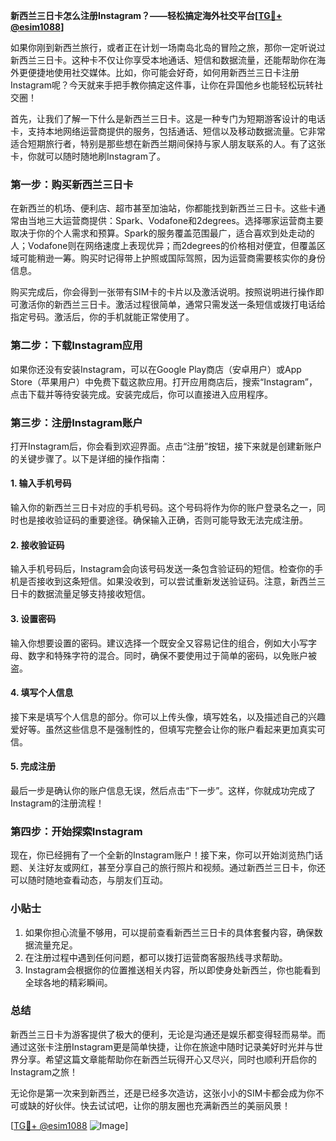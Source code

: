 **新西兰三日卡怎么注册Instagram？——轻松搞定海外社交平台[[TG💪+ @esim1088](https://t.me/s/esim1088)]**

如果你刚到新西兰旅行，或者正在计划一场南岛北岛的冒险之旅，那你一定听说过新西兰三日卡。这种卡不仅让你享受本地通话、短信和数据流量，还能帮助你在海外更便捷地使用社交媒体。比如，你可能会好奇，如何用新西兰三日卡注册Instagram呢？今天就来手把手教你搞定这件事，让你在异国他乡也能轻松玩转社交圈！

首先，让我们了解一下什么是新西兰三日卡。这是一种专门为短期游客设计的电话卡，支持本地网络运营商提供的服务，包括通话、短信以及移动数据流量。它非常适合短期旅行者，特别是那些想在新西兰期间保持与家人朋友联系的人。有了这张卡，你就可以随时随地刷Instagram了。

### **第一步：购买新西兰三日卡**
在新西兰的机场、便利店、超市甚至加油站，你都能找到新西兰三日卡。这些卡通常由当地三大运营商提供：Spark、Vodafone和2degrees。选择哪家运营商主要取决于你的个人需求和预算。Spark的服务覆盖范围最广，适合喜欢到处走动的人；Vodafone则在网络速度上表现优异；而2degrees的价格相对便宜，但覆盖区域可能稍逊一筹。购买时记得带上护照或国际驾照，因为运营商需要核实你的身份信息。

购买完成后，你会得到一张带有SIM卡的卡片以及激活说明。按照说明进行操作即可激活你的新西兰三日卡。激活过程很简单，通常只需发送一条短信或拨打电话给指定号码。激活后，你的手机就能正常使用了。

### **第二步：下载Instagram应用**
如果你还没有安装Instagram，可以在Google Play商店（安卓用户）或App Store（苹果用户）中免费下载这款应用。打开应用商店后，搜索“Instagram”，点击下载并等待安装完成。安装完成后，你可以直接进入应用程序。

### **第三步：注册Instagram账户**
打开Instagram后，你会看到欢迎界面。点击“注册”按钮，接下来就是创建新账户的关键步骤了。以下是详细的操作指南：

#### **1. 输入手机号码**
输入你的新西兰三日卡对应的手机号码。这个号码将作为你的账户登录名之一，同时也是接收验证码的重要途径。确保输入正确，否则可能导致无法完成注册。

#### **2. 接收验证码**
输入手机号码后，Instagram会向该号码发送一条包含验证码的短信。检查你的手机是否接收到这条短信。如果没收到，可以尝试重新发送验证码。注意，新西兰三日卡的数据流量足够支持接收短信。

#### **3. 设置密码**
输入你想要设置的密码。建议选择一个既安全又容易记住的组合，例如大小写字母、数字和特殊字符的混合。同时，确保不要使用过于简单的密码，以免账户被盗。

#### **4. 填写个人信息**
接下来是填写个人信息的部分。你可以上传头像，填写姓名，以及描述自己的兴趣爱好等。虽然这些信息不是强制性的，但填写完整会让你的账户看起来更加真实可信。

#### **5. 完成注册**
最后一步是确认你的账户信息无误，然后点击“下一步”。这样，你就成功完成了Instagram的注册流程！

### **第四步：开始探索Instagram**
现在，你已经拥有了一个全新的Instagram账户！接下来，你可以开始浏览热门话题、关注好友或网红，甚至分享自己的旅行照片和视频。通过新西兰三日卡，你还可以随时随地查看动态，与朋友们互动。

### **小贴士**
1. 如果你担心流量不够用，可以提前查看新西兰三日卡的具体套餐内容，确保数据流量充足。
2. 在注册过程中遇到任何问题，都可以拨打运营商客服热线寻求帮助。
3. Instagram会根据你的位置推送相关内容，所以即使身处新西兰，你也能看到全球各地的精彩瞬间。

### **总结**
新西兰三日卡为游客提供了极大的便利，无论是沟通还是娱乐都变得轻而易举。而通过这张卡注册Instagram更是简单快捷，让你在旅途中随时记录美好时光并与世界分享。希望这篇文章能帮助你在新西兰玩得开心又尽兴，同时也顺利开启你的Instagram之旅！

无论你是第一次来到新西兰，还是已经多次造访，这张小小的SIM卡都会成为你不可或缺的好伙伴。快去试试吧，让你的朋友圈也充满新西兰的美丽风景！

[[TG💪+ @esim1088](https://t.me/s/esim1088) ![Image](https://i.postimg.cc/4NQfJmqS/Snipaste-2025-05-13-00-14-12.png)]